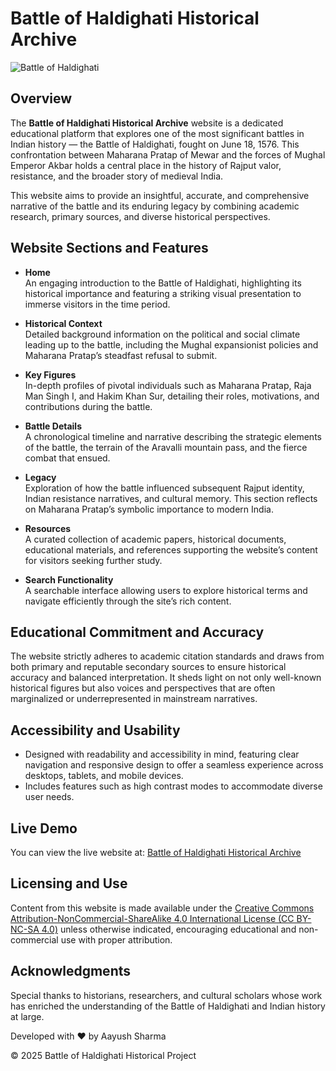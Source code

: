 # Battle of Haldighati Historical Archive

![Battle of Haldighati](src="https://github.com/aayushsh2003/The-Battle-of-Haldighati/blob/main/public/hero.jpg?raw=true") 

## Overview

The **Battle of Haldighati Historical Archive** website is a dedicated educational platform that explores one of the most significant battles in Indian history — the Battle of Haldighati, fought on June 18, 1576. This confrontation between Maharana Pratap of Mewar and the forces of Mughal Emperor Akbar holds a central place in the history of Rajput valor, resistance, and the broader story of medieval India.

This website aims to provide an insightful, accurate, and comprehensive narrative of the battle and its enduring legacy by combining academic research, primary sources, and diverse historical perspectives.

## Website Sections and Features

- **Home**  
  An engaging introduction to the Battle of Haldighati, highlighting its historical importance and featuring a striking visual presentation to immerse visitors in the time period.

- **Historical Context**  
  Detailed background information on the political and social climate leading up to the battle, including the Mughal expansionist policies and Maharana Pratap’s steadfast refusal to submit.

- **Key Figures**  
  In-depth profiles of pivotal individuals such as Maharana Pratap, Raja Man Singh I, and Hakim Khan Sur, detailing their roles, motivations, and contributions during the battle.

- **Battle Details**  
  A chronological timeline and narrative describing the strategic elements of the battle, the terrain of the Aravalli mountain pass, and the fierce combat that ensued.

- **Legacy**  
  Exploration of how the battle influenced subsequent Rajput identity, Indian resistance narratives, and cultural memory. This section reflects on Maharana Pratap’s symbolic importance to modern India.

- **Resources**  
  A curated collection of academic papers, historical documents, educational materials, and references supporting the website’s content for visitors seeking further study.

- **Search Functionality**  
  A searchable interface allowing users to explore historical terms and navigate efficiently through the site’s rich content.

## Educational Commitment and Accuracy

The website strictly adheres to academic citation standards and draws from both primary and reputable secondary sources to ensure historical accuracy and balanced interpretation. It sheds light on not only well-known historical figures but also voices and perspectives that are often marginalized or underrepresented in mainstream narratives.

## Accessibility and Usability

- Designed with readability and accessibility in mind, featuring clear navigation and responsive design to offer a seamless experience across desktops, tablets, and mobile devices.
- Includes features such as high contrast modes to accommodate diverse user needs.

## Live Demo

You can view the live website at: [Battle of Haldighati Historical Archive](https://battle-of-haldighati.vercel.app/)

## Licensing and Use

Content from this website is made available under the [Creative Commons Attribution-NonCommercial-ShareAlike 4.0 International License (CC BY-NC-SA 4.0)](https://creativecommons.org/licenses/by-nc-sa/4.0/) unless otherwise indicated, encouraging educational and non-commercial use with proper attribution.

## Acknowledgments

Special thanks to historians, researchers, and cultural scholars whose work has enriched the understanding of the Battle of Haldighati and Indian history at large.

Developed with ❤️ by Aayush Sharma

© 2025 Battle of Haldighati Historical Project

